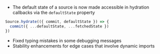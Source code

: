 * The default state of a source is now made accessible in hydration callbacks via the `defaultState` property
```js
Source.hydrate(({ commit, defaultState }) => {
  commit({ ...defaultState, ...fetchedState })
})
```
* Fixed typing mistakes in some debugging messages
* Stability enhancements for edge cases that involve dynamic imports
